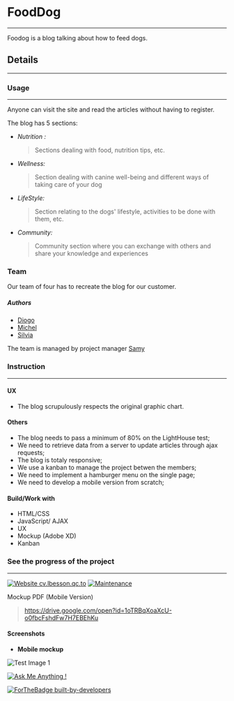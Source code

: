 # FoodDog
---

Foodog is a blog talking about how to feed dogs.

## Details
---

### Usage
---

Anyone can visit the site and read the articles without having to register.

The blog has 5 sections:

- *Nutrition :*

	> Sections dealing with food, nutrition tips, etc.

- *Wellness:*

	> Section dealing with canine well-being and different ways of taking care of your dog

- *LifeStyle:*

	> Section relating to the dogs' lifestyle, activities to be done with them, etc.

- *Community:*

	> Community section where you can exchange with others and share your knowledge and experiences

### Team

 Our team of four has to recreate the blog for our customer.

##### Authors

 - [Diogo](https://github.com/DiogoMaMartins)
 - [Michel](https://github.com/MDE86)
 - [Silvia](https://github.com/Bosi3)

 The team is managed by project manager [Samy](https://github.com/aggads)

### Instruction
---

#### UX

- The blog scrupulously respects the original graphic chart.

#### Others

 - The blog needs to pass a minimum of 80% on the LightHouse test;
 - We need to retrieve data from a server to update articles through ajax requests;
 - The blog is totaly responsive;
 - We use a kanban to manage the project betwen the members;
 - We need to implement a hamburger menu on the single page;
 - We need to develop a mobile version from scratch;

#### Build/Work with

* HTML/CSS
* JavaScript/ AJAX
* UX
* Mockup (Adobe XD)
* Kanban

### See the progress of the project
---

[![Website cv.lbesson.qc.to](https://img.shields.io/website-up-down-green-red/http/cv.lbesson.qc.to.svg)](https://aggads.github.io/FoodDog/)  [![Maintenance](https://img.shields.io/badge/Maintained%3F-yes-green.svg)](https://aggads.github.io/FoodDog/)




Mockup PDF (Mobile Version)

> https://drive.google.com/open?id=1oTRBqXoaXcU-o0fbcFshdFw7H7EBEhKu



#### Screenshots

* **Mobile mockup**

![Test Image 1](http://image.noelshack.com/fichiers/2018/46/3/1542203702-capture.png)




[![Ask Me Anything !](https://img.shields.io/badge/Ask%20me-anything-1abc9c.svg)](https://aggads.github.io/FoodDog/)




[![ForTheBadge built-by-developers](http://ForTheBadge.com/images/badges/built-by-developers.svg)](https://www.linkedin.com/in/samy-aggad-it/)
